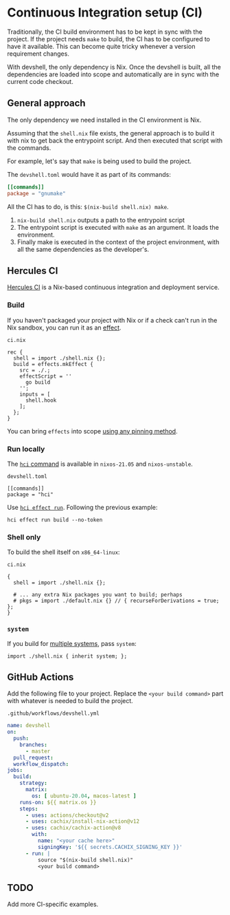 # Continuous Integration setup (CI)

Traditionally, the CI build environment has to be kept in sync with the
project. If the project needs `make` to build, the CI has to be configured to
have it available. This can become quite tricky whenever a version requirement
changes.

With devshell, the only dependency is Nix. Once the devshell is built, all the
dependencies are loaded into scope and automatically are in sync with the
current code checkout.

## General approach

The only dependency we need installed in the CI environment is Nix.

Assuming that the `shell.nix` file exists, the general approach is to build it
with nix to get back the entrypoint script. And then executed that script with
the commands.

For example, let's say that `make` is being used to build the project.

The `devshell.toml` would have it as part of its commands:
```toml
[[commands]]
package = "gnumake"
```

All the CI has to do, is this: `$(nix-build shell.nix) make`.

1. `nix-build shell.nix` outputs a path to the entrypoint script
2. The entrypoint script is executed with `make` as an argument. It loads the
   environment.
3. Finally make is executed in the context of the project environment, with
   all the same dependencies as the developer's.

## Hercules CI

[Hercules CI](https://hercules-ci.com) is a Nix-based continuous integration and deployment service.

### Build

If you haven't packaged your project with Nix or if a check can't run in the Nix sandbox, you can run it as an [effect](https://docs.hercules-ci.com/hercules-ci/effects/).

`ci.nix`
```
rec {
  shell = import ./shell.nix {};
  build = effects.mkEffect {
    src = ./.;
    effectScript = ''
      go build
    '';
    inputs = [
      shell.hook
    ];
  };
}
```

You can bring `effects` into scope [using any pinning method](https://docs.hercules-ci.com/hercules-ci-effects/guide/import-or-pin/).

### Run locally

The [`hci` command](https://docs.hercules-ci.com/hercules-ci-agent/hci/) is available in `nixos-21.05` and `nixos-unstable`.

`devshell.toml`
```
[[commands]]
package = "hci"
```

Use [`hci effect run`](https://docs.hercules-ci.com/hercules-ci-agent/hci/). Following the previous example:

```console
hci effect run build --no-token
```

### Shell only

To build the shell itself on `x86_64-linux`:

`ci.nix`
```
{
  shell = import ./shell.nix {};

  # ... any extra Nix packages you want to build; perhaps
  # pkgs = import ./default.nix {} // { recurseForDerivations = true; };
}
```

### `system`

If you build for [multiple systems](https://docs.hercules-ci.com/hercules-ci/guides/multi-platform/), pass `system`:

```
import ./shell.nix { inherit system; };
```

## GitHub Actions

Add the following file to your project. Replace the `<your build command>`
part with whatever is needed to build the project.

`.github/workflows/devshell.yml`
```yaml
name: devshell
on:
  push:
    branches:
      - master
  pull_request:
  workflow_dispatch:
jobs:
  build:
    strategy:
      matrix:
        os: [ ubuntu-20.04, macos-latest ]
    runs-on: ${{ matrix.os }}
    steps:
      - uses: actions/checkout@v2
      - uses: cachix/install-nix-action@v12
      - uses: cachix/cachix-action@v8
        with:
          name: "<your cache here>"
          signingKey: '${{ secrets.CACHIX_SIGNING_KEY }}'
      - run: |
          source "$(nix-build shell.nix)"
          <your build command>
```

## TODO

Add more CI-specific examples.

